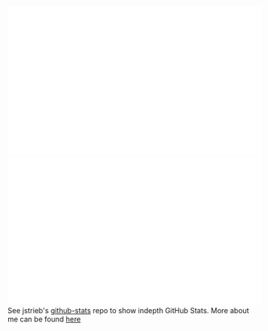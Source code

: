 ![](https://github.com/cskroonenberg/cskroonenberg/blob/master/generated/overview.svg)
![](https://github.com/cskroonenberg/cskroonenberg/blob/master/generated/languages.svg)
<br>
<text>See jstrieb's <a href="https://github.com/jstrieb/github-stats">github-stats</a> repo to show indepth GitHub Stats.</text>
<text>More about me can be found <a href="https://people.eecs.ku.edu/~c699k482/eecs-448-lab8/task3/task3.html">here</a></text>
